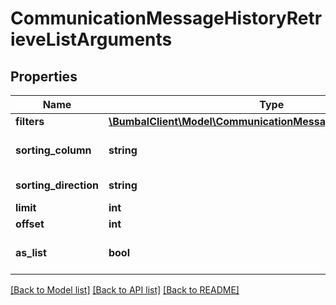 # CommunicationMessageHistoryRetrieveListArguments

## Properties
Name | Type | Description | Notes
------------ | ------------- | ------------- | -------------
**filters** | [**\BumbalClient\Model\CommunicationMessageHistoryFiltersModel**](CommunicationMessageHistoryFiltersModel.md) |  | [optional] 
**sorting_column** | **string** | Sorting Column | [optional] [default to 'id']
**sorting_direction** | **string** | Sorting Direction | [optional] 
**limit** | **int** |  | [optional] 
**offset** | **int** |  | [optional] 
**as_list** | **bool** |  | [optional] [default to true]

[[Back to Model list]](../README.md#documentation-for-models) [[Back to API list]](../README.md#documentation-for-api-endpoints) [[Back to README]](../README.md)


